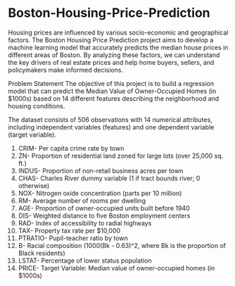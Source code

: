 # Boston-Housing-Price-Prediction

Housing prices are influenced by various socio-economic and geographical factors. The Boston Housing Price Prediction project aims to develop a machine learning model that accurately predicts the median house prices in different areas of Boston. By analyzing these factors, we can understand the key drivers of real estate prices and help home buyers, sellers, and policymakers make informed decisions.

Problem Statement
The objective of this project is to build a regression model that can predict the Median Value of Owner-Occupied Homes (in $1000s) based on 14 different features describing the neighborhood and housing conditions.

The dataset consists of 506 observations with 14 numerical attributes, including independent variables (features) and one dependent variable (target variable).

1. CRIM- Per capita crime rate by town
2. ZN- Proportion of residential land zoned for large lots (over 25,000 sq. ft.)
3. INDUS- Proportion of non-retail business acres per town
4. CHAS- Charles River dummy variable (1 if tract bounds river; 0 otherwise)
5. NOX- Nitrogen oxide concentration (parts per 10 million)
6. RM- Average number of rooms per dwelling
7. AGE- Proportion of owner-occupied units built before 1940
8. DIS- Weighted distance to five Boston employment centers
9. RAD- Index of accessibility to radial highways
10. TAX- Property tax rate per $10,000
11. PTRATIO- Pupil-teacher ratio by town
12. B- Racial composition (1000(Bk - 0.63)^2, where Bk is the proportion of Black residents)
13. LSTAT- Percentage of lower status population
14. PRICE- Target Variable: Median value of owner-occupied homes (in $1000s)
